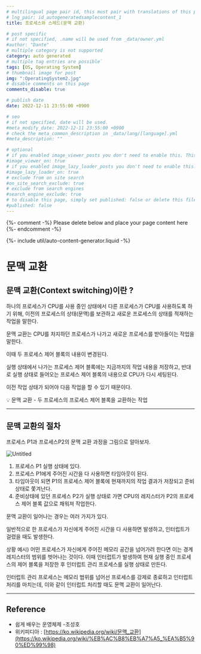 ```yaml
---
# multilingual page pair id, this must pair with translations of this page. (This name must be unique)
# lng_pair: id_autogeneratedsamplecontent_1
title: 프로세스와 스레드(문맥 교환)

# post specific
# if not specified, .name will be used from _data/owner.yml
#author: "Dante"
# multiple category is not supported
category: auto generated
# multiple tag entries are possible`
tags: [OS, Operating System]
# thumbnail image for post
img: ":OperatingSystem2.jpg"
# disable comments on this page
comments_disable: true

# publish date
date: 2022-12-11 23:55:00 +0900

# seo
# if not specified, date will be used.
#meta_modify_date: 2022-12-11 23:55:00 +0900
# check the meta_common_description in _data/lang/[language].yml
#meta_description: ""

# optional
# if you enabled image_viewer_posts you don't need to enable this. This is only if image_viewer_posts = false
#image_viewer_on: true
# if you enabled image_lazy_loader_posts you don't need to enable this. This is only if image_lazy_loader_posts = false
#image_lazy_loader_on: true
# exclude from on site search
#on_site_search_exclude: true
# exclude from search engines
#search_engine_exclude: true
# to disable this page, simply set published: false or delete this file
#published: false
---
```

{%- comment -%} Please delete below and place your page content here {%- endcomment -%}

{%- include util/auto-content-generator.liquid -%}

<!-- outline-start -->

# 문맥 교환

## 문맥 교환(Context switching)이란 ?

하나의 프로세스가 CPU를 사용 중인 상태에서 다른 프로세스가 CPU를 사용하도록 하기 위해, 이전의 프로세스의 상태(문맥)를 보관하고 새로운 프로세스의 상태를 적재하는 작업을 말한다.

문맥 교환는 CPU를 차지하던 프로세스가 나가고 새로운 프로세스를 받아들이는 작업을 말한다.

이때 두 프로세스 제어 블록의 내용이 변경된다.

실행 상태에서 나가는 프로세스 제어 블록에는 지금까지의 작업 내용을 저장하고, 반대로 실행 상태로 들어오는 프로세스 제어 블록의 내용으로 CPU가 다시 세팅된다.

이전 작업 상태가 되어야 다음 작업을 할 수 있기 때문이다.

<aside>
💡 문맥 교환
- 두 프로세스의 프로세스 제어 블록을 교환하는 작업

</aside>

---

## 문맥 교환의 절차

프로세스 P1과 프로세스P2의 문맥 교환 과정을 그림으로 알아보자.

![Untitled](https://user-images.githubusercontent.com/56623911/206971414-554f9994-0137-4057-a4e6-6a543b05a603.png)

1. 프로세스 P1 실행 상태에 있다.
2. 프로세스 P1에게 주어진 시간을 다 사용하면 타임아웃이 된다.
3. 타임아웃이 되면 P1의 프로세스 제어 블록에 현재까지의 작업 결과가 저장되고 준비 상태로 쫓겨난다.
4. 준비상태에 있던 프로세스 P2가 실행 상태로 가면 CPU의 레지스터가 P2의 프로세스 제어 블록 값으로 채워져 작업한다.

문맥 교환이 일어나는 경우는 여러 가지가 있다.

일반적으로 한 프로세스가 자신에게 주어진 시간을 다 사용하면 발생하고, 인터럽트가 걸렸을 때도 발생한다.

상황 예시) 어떤 프로세스가 자신에게 주어진 메모리 공간을 넘어가려 한다면 이는 경계 레지스터의 범위를 벗어나는 것이다. 이때 인터럽트가 발생하여 현재 실행 중인 프로세스의 제어 블록을 저장한 후 인터럽트 관리 프로세스를 실행 상태로 만든다.

인터럽트 관리 프로세스는 메모리 범위를 넘어선 프로세스를 강제로 종료하고 인터럽트 처리를 마치는데, 이와 같이 인터럽트 처리할 때도 문맥 교환이 일어난다.

---

## ****Reference****

- 쉽게 배우는 운영체제 -조성호
- 위키피디아 : [https://ko.wikipedia.org/wiki/문맥_교환](https://ko.wikipedia.org/wiki/%EB%AC%B8%EB%A7%A5_%EA%B5%90%ED%99%98)


<!-- outline-end -->
